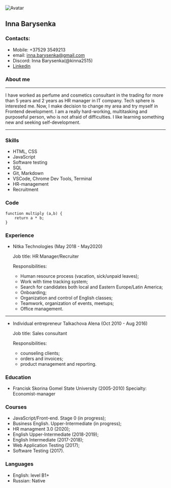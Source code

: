  ![Avatar](https://media-exp1.licdn.com/dms/image/C4D03AQEH_BrfYQXxPQ/profile-displayphoto-shrink_400_400/0/1517518404283?e=1675900800&v=beta&t=BBPMzc4iGIJN94v1ueOOcx7ybwOg4C0ZHS-2I2Zc_JQ 'Avatar')
## **Inna Barysenka** 
### Contacts:

* Mobile: +37529 3549213
* email: inna.barysenka@gmail.com
* Discord: Inna Barysenka(@kinna2515)
* [Linkedin](https://www.linkedin.com/in/inna-barysenka-155683138/ 'Linkedin page')

### About me
----
I have worked as perfume and cosmetics consultant in the trading for more than 5 years and 2 years as HR manager in IT company. Tech sphere is interested me. Now, I make decision to change my area and try myself in Frontend development. 
I am a really hard-working, multitasking and purposeful person, who is not afraid of difficulties. I like learning something new and seeking self-development.

----

### Skills
* HTML, CSS
* JavaScript
* Software testing
* SQL
* Git, Markdown
* VSCode, Chrome Dev Tools, Terminal 
* HR-management
* Recruitment

### Code
```
function multiply (a,b) {
    return a * b;
}
```
### Experience
* Nitka Technologies (May 2018 - May2020)

    Job title: HR Manager/Recruiter

    Responsibilities:

    +  Human resource process (vacation, sick/unpaid leaves);
    + Work with time tracking system;
    + Search for candidates both local and Eastern Europe/Latin America;
    + Onboarding;
    + Organization and control of English classes;
    + Teamwork, organization of events, meetups;
    + Office management.
---
* Individual entrepreneur Talkachova Alena (Oct 2010 - Aug 2016)

    Job title: Sales consultant

    Responsibilities: 
    + counseling clients;
    + orders and invoices;
    + product management and reporting.

### Education

 * Francisk Skorina Gomel State University (2005-2010)
   Specialty: Economist-manager

### Courses
* JavaScript/Front-end. Stage 0 (in progress);
* Business English. Upper-Intermediate (in progress);
* HR managment 3.0 (2020);
* English Upper-Intermediate (2018-2019);
* English Intermediate (2017-2018);
* Web Application Testing (2017);
* Software Testing (2017).

### Languages

+ English: level B1+
+ Russian: Native





